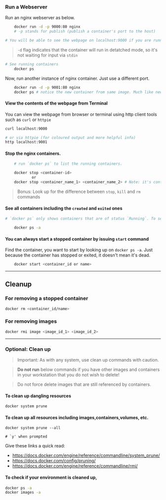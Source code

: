 ### Run a Webserver

Run an nginx webserver as below.

```bash
    docker run -d -p 9000:80 nginx 
    # -p stands for publish (publish a container's port to the host)

# You will be able to see the webpage on localhost:9000 if you are running docker locally or in a linux vm.

```

> `-d` flag indicates that the container will run in detatched mode, so it's not waiting for input via `stdin`

```bash
# See running containers
    docker ps    
```

Now, run another instance of nginx container. Just use a different port.

```bash
    docker run -d -p 9001:80 nginx
    docker ps # notice the new container from same image. Much like new objects from a class.
```

#### View the contents of the webpage from Terminal

You can view the webpage from browser or terminal using http client tools such as `curl` or `httpie` 

```bash
curl localhost:9000

# or via httpie (for coloured output and more helpful info)
http localhost:9001
```
    
#### Stop the nginx containers.

```bash           
    # run `docker ps` to list the running containers. 

    docker stop <container-id> 
            or
    docker stop <container_name_1> <container_name_2> # Note: it's container name not image name.
```

> Bonus: Look up for the difference between `stop`, `kill` and `rm` commands

#### See all containers including the `created` and `exited` ones

```bash
# `docker ps` only shows containers that are of status `Running`. To see all containers, use `-a` flag

    docker ps -a
```

#### You can always start a stopped container by issuing `start` command

Find the container, you want to start by looking up on `docker ps -a`. Just because the container has stopped or exited, it doesn't mean it's dead.

```bash
    docker start <container_id or name>
```

----

## Cleanup

### For removing a stopped container

```bash
docker rm <container_id/name>
```
### For removing images
```bash 
docker rmi image <image_id_1> <image_id_2>
```

---

### Optional: Clean up


>Important: As with any system, use clean up commands with caution. 

> **Do not run** below commands if you have other images and containers in your workstation that you do not wish to delete!

> Do not force delete images that are still referenced by containers. 

#### To clean up dangling resources
```bash
docker system prune
```

#### To clean up **all** resources including images,containers,volumes, etc. 
```
docker system prune --all

# `y' when prompted
```
Give these links a quick read:
* https://docs.docker.com/engine/reference/commandline/system_prune/
* https://docs.docker.com/config/pruning/
* https://docs.docker.com/engine/reference/commandline/rmi/

#### To check if your environment is cleaned up,

```bash
docker ps -a
docker images -a
```